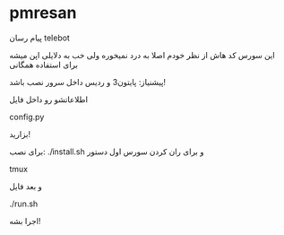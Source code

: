 # pmresan
پیام رسان telebot


این سورس کد هاش از نظر خودم اصلا به درد نمیخوره ولی خب به دلایلی اپن میشه برای استفاده همگانی

پیشنیاز: پایتون3 و ردیس داخل سرور نصب باشد!

اطلاعاتشو رو داخل فایل 

config.py

بزارید!

برای نصب: ./install.sh
و برای ران کردن سورس اول دستور

tmux

و بعد فایل 

./run.sh

اجرا بشه!

